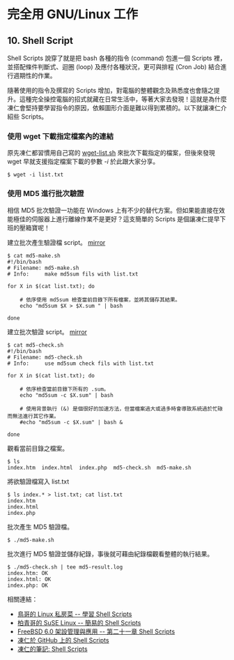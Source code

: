 # 完全用 GNU/Linux 工作

## 10. Shell Script

Shell Scripts 說穿了就是把 bash 各種的指令 (command) 包進一個 Scripts 裡，並搭配條件判斷式、迴圈 (loop) 及應付各種狀況，更可與排程 (Cron Job) 結合進行週期性的作業。

隨著使用的指令及撰寫的 Scripts 增加，對電腦的整體觀念及熟悉度也會隨之提升。這種完全操控電腦的招式就藏在日常生活中，等著大家去發現！這就是為什麼凍仁會堅持要學習指令的原因，依賴圖形介面是難以得到累積的。以下就讓凍仁介紹些 Scripts。

### 使用 wget 下載指定檔案內的連結

原先凍仁都習慣用自己寫的 [wget-list.sh](https://github.com/chusiang/tuxENV/blob/master/home/bin/wget-list.sh) 來批次下載指定的檔案，但後來發現 wget 早就支援指定檔案下載的參數 *-i* 於此跟大家分享。

	$ wget -i list.txt

### 使用 MD5 進行批次驗證

相信 MD5 批次驗證一功能在 Windows 上有不少的替代方案。但如果能直接在效能極佳的伺服器上進行離線作業不是更好？這支簡單的 Scripts 是個讓凍仁提早下班的壓箱寶呢！

建立批次產生驗證檔 script。 [mirror](https://github.com/chusiang/tuxENV/blob/master/home/bin/md5-make.sh)

	$ cat md5-make.sh
	#!/bin/bash
	# Filename: md5-make.sh
	# Info:		make md5sum fils with list.txt
	
	for X in $(cat list.txt); do
	
		# 依序使用 md5sum 檢查當前目錄下所有檔案，並將其儲存其結果。
		echo "md5sum $X > $X.sum " | bash
	
	done

建立批次驗證 script。 [mirror](https://github.com/chusiang/tuxENV/blob/master/home/bin/md5-check.sh)

	$ cat md5-check.sh 
	#!/bin/bash
	# Filename: md5-check.sh
	# Info:		use md5sum check fils with list.txt
	
	for X in $(cat list.txt); do
	
		# 依序檢查當前目錄下所有的 .sum。
		echo "md5sum -c $X.sum" | bash
	
		# 使用背景執行 (&) 是個很好的加速方法，但當檔案過大或過多時會導致系統過於忙碌而無法進行其它作業。
		#echo "md5sum -c $X.sum" | bash &
	
	done

觀看當前目錄之檔案。

	$ ls
	index.htm  index.html  index.php  md5-check.sh  md5-make.sh

將欲驗證檔寫入 list.txt

	$ ls index.* > list.txt; cat list.txt
	index.htm
	index.html
	index.php

批次產生 MD5 驗證檔。

	$ ./md5-make.sh

批次進行 MD5 驗證並儲存紀錄，事後就可藉由紀錄檔觀看整體的執行結果。

	$ ./md5-check.sh | tee md5-result.log
	index.htm: OK
	index.html: OK
	index.php: OK

 相關連結：

- [鳥哥的 Linux 私房菜 -- 學習 Shell Scripts](http://linux.vbird.org/linux_basic/0340bashshell-scripts.php)
- [柏青哥的 SuSE Linux -- 簡易的 Shell Scripts](http://www.suse.url.tw/sles10/lesson10.htm)
- [FreeBSD 6.0 架設管理與應用 -- 第二十一章 Shell Scripts](http://www.twbsd.org/cht/book/ch24.htm)
- [凍仁於 GitHub 上的 Shell Scripts](https://github.com/chusiang/tuxENV/tree/master/home/bin)
- [凍仁的筆記: Shell Scripts](http://note.drx.tw/search/label/Shell%20Scripts)


